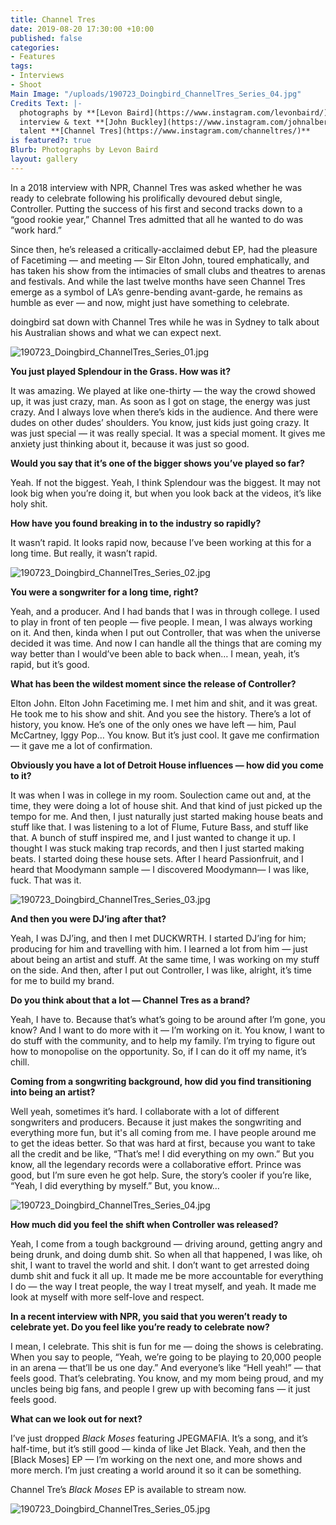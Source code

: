 ```yaml
---
title: Channel Tres
date: 2019-08-20 17:30:00 +10:00
published: false
categories:
- Features
tags:
- Interviews
- Shoot
Main Image: "/uploads/190723_Doingbird_ChannelTres_Series_04.jpg"
Credits Text: |-
  photographs by **[Levon Baird](https://www.instagram.com/levonbaird/)**
  interview & text **[John Buckley](https://www.instagram.com/johnalbertbuckley/)**
  talent **[Channel Tres](https://www.instagram.com/channeltres/)**
is featured?: true
Blurb: Photographs by Levon Baird
layout: gallery
---
```


In a 2018 interview with NPR, Channel Tres was asked whether he was ready to celebrate following his prolifically devoured debut single, Controller. Putting the success of his first and second tracks down to a “good rookie year,” Channel Tres admitted that all he wanted to do was “work hard.”

Since then, he’s released a critically-acclaimed debut EP, had the pleasure of Facetiming — and meeting — Sir Elton John, toured emphatically, and has taken his show from the intimacies of small clubs and theatres to arenas and festivals. And while the last twelve months have seen Channel Tres emerge as a symbol of LA’s genre-bending avant-garde, he remains as humble as ever — and now, might just have something to celebrate. 

doingbird sat down with Channel Tres while he was in Sydney to talk about his Australian shows and what we can expect next.

![190723_Doingbird_ChannelTres_Series_01.jpg](/uploads/190723_Doingbird_ChannelTres_Series_01.jpg)

**You just played Splendour in the Grass. How was it?**

It was amazing. We played at like one-thirty — the way the crowd showed up, it was just crazy, man. As soon as I got on stage, the energy was just crazy. And I always love when there’s kids in the audience. And there were dudes on other dudes’ shoulders. You know, just kids just going crazy. It was just special — it was really special. It was a special moment. It gives me anxiety just thinking about it, because it was just so good. 

**Would you say that it’s one of the bigger shows you’ve played so far?**

Yeah. If not the biggest. Yeah, I think Splendour was the biggest. It may not look big when you’re doing it, but when you look back at the videos, it’s like holy shit. 

**How have you found breaking in to the industry so rapidly?**

It wasn’t rapid. It looks rapid now, because I’ve been working at this for a long time. But really, it wasn’t rapid. 


![190723_Doingbird_ChannelTres_Series_02.jpg](/uploads/190723_Doingbird_ChannelTres_Series_02.jpg)

**You were a songwriter for a long time, right?**

Yeah, and a producer. And I had bands that I was in through college. I used to play in front of ten people — five people. I mean, I was always working on it. And then, kinda when I put out Controller, that was when the universe decided it was time. And now I can handle all the things that are coming my way better than I would’ve been able to back when… I mean, yeah, it’s rapid, but it’s good. 

**What has been the wildest moment since the release of Controller?**

Elton John. Elton John Facetiming me. I met him and shit, and it was great. He took me to his show and shit. And you see the history. There’s a lot of history, you know. He’s one of the only ones we have left — him, Paul McCartney, Iggy Pop… You know. But it’s just cool. It gave me confirmation — it gave me a lot of confirmation. 

**Obviously you have a lot of Detroit House influences — how did you come to it?**

It was when I was in college in my room. Soulection came out and, at the time, they were doing a lot of house shit. And that kind of just picked up the tempo for me. And then, I just naturally just started making house beats and stuff like that. I was listening to a lot of Flume, Future Bass, and stuff like that. A bunch of stuff inspired me, and I just wanted to change it up. I thought I was stuck making trap records, and then I just started making beats. I started doing these house sets. After I heard Passionfruit, and I heard that Moodymann sample — I discovered Moodymann— I was like, fuck. That was it. 

![190723_Doingbird_ChannelTres_Series_03.jpg](/uploads/190723_Doingbird_ChannelTres_Series_03.jpg)

**And then you were DJ’ing after that?**
 
Yeah, I was DJ’ing, and then I met DUCKWRTH. I started DJ’ing for him; producing for him and travelling with him. I learned a lot from him — just about being an artist and stuff. At the same time, I was working on my stuff on the side. And then, after I put out Controller, I was like, alright, it’s time for me to build my brand. 

**Do you think about that a lot — Channel Tres as a brand?**

Yeah, I have to. Because that’s what’s going to be around after I’m gone, you know? And I want to do more with it — I’m working on it. You know, I want to do stuff with the community, and to help my family. I’m trying to figure out how to monopolise on the opportunity. So, if I can do it off my name, it’s chill. 

**Coming from a songwriting background, how did you find transitioning into being an artist?**

Well yeah, sometimes it’s hard. I collaborate with a lot of different songwriters and producers. Because it just makes the songwriting and everything more fun, but it's all coming from me. I have people around me to get the ideas better. So that was hard at first, because you want to take all the credit and be like, “That’s me! I did everything on my own.” But you know, all the legendary records were a collaborative effort. Prince was good, but I’m sure even he got help. Sure, the story’s cooler if you’re like, “Yeah, I did everything by myself.” But, you know…


![190723_Doingbird_ChannelTres_Series_04.jpg](/uploads/190723_Doingbird_ChannelTres_Series_04.jpg)

**How much did you feel the shift when Controller was released?**
 
Yeah, I come from a tough background — driving around, getting angry and being drunk, and doing dumb shit. So when all that happened, I was like, oh shit, I want to travel the world and shit. I don’t want to get arrested doing dumb shit and fuck it all up. It made me be more accountable for everything I do — the way I treat people, the way I treat myself, and yeah. It made me look at myself with more self-love and respect. 

**In a recent interview with NPR, you said that you weren’t ready to celebrate yet. Do you feel like you’re ready to celebrate now?**
 
I mean, I celebrate. This shit is fun for me — doing the shows is celebrating. When you say to people, “Yeah, we’re going to be playing to 20,000 people in an arena — that’ll be us one day.” And everyone’s like “Hell yeah!” — that feels good. That’s celebrating. You know, and my mom being proud, and my uncles being big fans, and people I grew up with becoming fans — it just feels good. 

**What can we look out for next?**
 
I’ve just dropped *Black Moses* featuring JPEGMAFIA. It’s a song, and it’s half-time, but it’s still good — kinda of like Jet Black. Yeah, and then the [Black Moses] EP — I’m working on the next one, and more shows and more merch. I’m just creating a world around it so it can be something. 

Channel Tre’s *Black Moses* EP is available to stream now.

![190723_Doingbird_ChannelTres_Series_05.jpg](/uploads/190723_Doingbird_ChannelTres_Series_05.jpg)